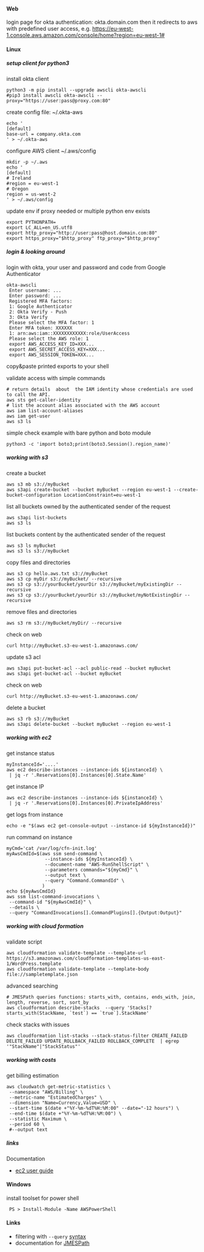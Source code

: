 #### Web

login page for okta authentication: okta.domain.com then it redirects to aws with predefined user access, e.g. https://eu-west-1.console.aws.amazon.com/console/home?region=eu-west-1#

#### Linux

##### setup client for python3

install okta client

    python3 -m pip install --upgrade awscli okta-awscli
    #pip3 install awscli okta-awscli --proxy="https://user:pass@proxy.com:80"

create config file: ~/.okta-aws

    echo '
    [default]
    base-url = company.okta.com
    ' > ~/.okta-aws

configure AWS client ~/.aws/config

    mkdir -p ~/.aws
    echo '
    [default]
    # Ireland
    #region = eu-west-1
    # Oregon
    region = us-west-2
    ' > ~/.aws/config

update env if proxy needed or multiple python env exists

    export PYTHONPATH=
    export LC_ALL=en_US.utf8
    export http_proxy="http://user:pass@host.domain.com:80"
    export https_proxy="$http_proxy" ftp_proxy="$http_proxy"

##### login & looking around

login with okta, your user and password and code from Google Authenticator

    okta-awscli
     Enter username: ...
     Enter password: ...
     Registered MFA factors:
     1: Google Authenticator
     2: Okta Verify - Push
     3: Okta Verify
     Please select the MFA factor: 1
     Enter MFA token: XXXXXX
     1: arn:aws:iam::XXXXXXXXXXXX:role/UserAccess
     Please select the AWS role: 1
     export AWS_ACCESS_KEY_ID=XXX...
     export AWS_SECRET_ACCESS_KEY=XXX...
     export AWS_SESSION_TOKEN=XXX...

copy&paste printed exports to your shell

validate access with simple commands

    # return details  about  the IAM identity whose credentials are used to call the API.
    aws sts get-caller-identity
    # list the account alias associated with the AWS account
    aws iam list-account-aliases
    aws iam get-user
    aws s3 ls

simple check example with bare python and boto module

    python3 -c 'import boto3;print(boto3.Session().region_name)'

##### working with s3

create a bucket

    aws s3 mb s3://myBucket
    aws s3api create-bucket --bucket myBucket --region eu-west-1 --create-bucket-configuration LocationConstraint=eu-west-1


list all buckets owned by the authenticated sender of the request

    aws s3api list-buckets
    aws s3 ls

list buckets content by the authenticated sender of the request

    aws s3 ls myBucket
    aws s3 ls s3://myBucket 

copy files and directories

    aws s3 cp hello.aws.txt s3://myBucket
    aws s3 cp myDir s3://myBucket/ --recursive
    aws s3 cp s3://yourBucket/yourDir s3://myBucket/myExistingDir --recursive
    aws s3 cp s3://yourBucket/yourDir s3://myBucket/myNotExistingDir --recursive


remove files and directories

    aws s3 rm s3://myBucket/myDir/ --recursive

check on web

    curl http://myBucket.s3-eu-west-1.amazonaws.com/

update s3 acl

    aws s3api put-bucket-acl --acl public-read --bucket myBucket
    aws s3api get-bucket-acl --bucket myBucket

check on web

    curl http://myBucket.s3-eu-west-1.amazonaws.com/

delete a bucket

    aws s3 rb s3://myBucket
    aws s3api delete-bucket --bucket myBucket --region eu-west-1


##### working with ec2

get instance status

    myInstanceId='....'
    aws ec2 describe-instances --instance-ids ${instanceId} \
     | jq -r '.Reservations[0].Instances[0].State.Name'

get instance IP

    aws ec2 describe-instances --instance-ids ${instanceId} \
     | jq -r '.Reservations[0].Instances[0].PrivateIpAddress'

get logs from instance

    echo -e "$(aws ec2 get-console-output --instance-id ${myInstanceId})"

run command on instance

    myCmd='cat /var/log/cfn-init.log'
    myAwsCmdId=$(aws ssm send-command \
                  --instance-ids ${myInstanceId} \
                  --document-name "AWS-RunShellScript" \
                  --parameters commands="${myCmd}" \
                  --output text \
                  --query "Command.CommandId" \
                 )
    echo ${myAwsCmdId}
    aws ssm list-command-invocations \
     --command-id "${myAwsCmdId}" \
     --details \
     --query "CommandInvocations[].CommandPlugins[].{Output:Output}" 

##### working with cloud formation

validate script

    aws cloudformation validate-template --template-url https://s3.amazonaws.com/cloudformation-templates-us-east-1/WordPress.template
    aws cloudformation validate-template --template-body file://sampletemplate.json

advanced searching

    # JMESPath queries functions: starts_with, contains, ends_with, join, length, reverse, sort, sort_by
    aws cloudformation describe-stacks  --query 'Stacks[?starts_with(StackName, `test`) == `true`].StackName'

check stacks with issues

    aws cloudformation list-stacks --stack-status-filter CREATE_FAILED DELETE_FAILED UPDATE_ROLLBACK_FAILED ROLLBACK_COMPLETE  | egrep '"StackName"|"StackStatus"'

##### working with costs

get billing estimation 

    aws cloudwatch get-metric-statistics \
     --namespace "AWS/Billing" \
     --metric-name "EstimatedCharges" \
     --dimension "Name=Currency,Value=USD" \
     --start-time $(date +"%Y-%m-%dT%H:%M:00" --date="-12 hours") \
     --end-time $(date +"%Y-%m-%dT%H:%M:00") \
     --statistic Maximum \
     --period 60 \
     #--output text

##### links

Documentation
 * [ec2 user guide](https://github.com/awsdocs/amazon-ec2-user-guide)

#### Windows

install toolset for power shell

     PS > Install-Module -Name AWSPowerShell


#### Links

 * filtering with `--query` [syntax](https://docs.aws.amazon.com/cli/latest/userguide/cli-usage-output.html#controlling-output-filter)
 * documentation for [JMESPath](http://jmespath.org/specification.html)
